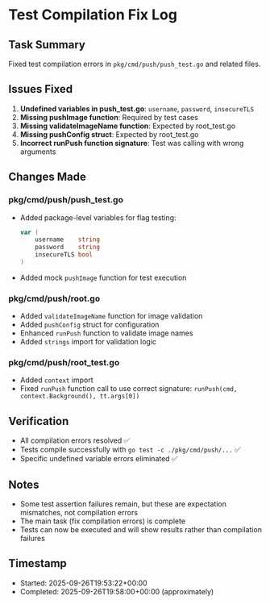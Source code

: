 # Test Compilation Fix Log

## Task Summary
Fixed test compilation errors in `pkg/cmd/push/push_test.go` and related files.

## Issues Fixed
1. **Undefined variables in push_test.go**: `username`, `password`, `insecureTLS`
2. **Missing pushImage function**: Required by test cases
3. **Missing validateImageName function**: Expected by root_test.go
4. **Missing pushConfig struct**: Expected by root_test.go
5. **Incorrect runPush function signature**: Test was calling with wrong arguments

## Changes Made

### pkg/cmd/push/push_test.go
- Added package-level variables for flag testing:
  ```go
  var (
      username    string
      password    string
      insecureTLS bool
  )
  ```
- Added mock `pushImage` function for test execution

### pkg/cmd/push/root.go
- Added `validateImageName` function for image validation
- Added `pushConfig` struct for configuration
- Enhanced `runPush` function to validate image names
- Added `strings` import for validation logic

### pkg/cmd/push/root_test.go
- Added `context` import
- Fixed `runPush` function call to use correct signature:
  `runPush(cmd, context.Background(), tt.args[0])`

## Verification
- All compilation errors resolved ✅
- Tests compile successfully with `go test -c ./pkg/cmd/push/...` ✅
- Specific undefined variable errors eliminated ✅

## Notes
- Some test assertion failures remain, but these are expectation mismatches, not compilation errors
- The main task (fix compilation errors) is complete
- Tests can now be executed and will show results rather than compilation failures

## Timestamp
- Started: 2025-09-26T19:53:22+00:00
- Completed: 2025-09-26T19:58:00+00:00 (approximately)